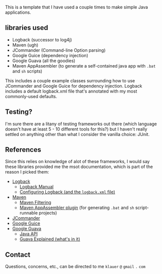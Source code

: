 This is a template that I have used a couple times to make simple Java applications.

libraries used
--------------

  * Logback (successor to log4j)
  * Maven (ugh)
  * JCommander (Command-line Option parsing)
  * Google Guice (dependency injection)
  * Google Guava (all the goodies)
  * Maven AppAssembler (to generate a self-contained java app with
    `.bat` and `sh` scripts)


This includes a couple example classes surrounding how to use JCommander and
Google Guice for dependency injection.  Logback includes a default logback.xml
file that's annotated with my most commonly-used defaults.


Testing?
--------
I'm sure there are a litany of testing frameworks out there (which language 
doesn't have at least 5 - 10 different tools for this?) but I haven't really 
settled on anything other than what I consider the vanilla choice: JUnit.

References
----------
Since this relies on knowledge of alot of these frameworks, I would say these libraries
provided me the msot documentation, which is part of the reason I picked them:

  - [Logback](http://logback.qos.ch/)
    - [Logback Manual](http://logback.qos.ch/manual/index.html)
	- [Configuring Logback (and the `logback.xml` file)](http://logback.qos.ch/manual/configuration.html)
  - [Maven](http://maven.apache.org)
	- [Maven Filtering](http://maven.apache.org/plugins/maven-resources-plugin/examples/filter.html)
	- [Maven AppAssembler plugin](http://mojo.codehaus.org/appassembler/appassembler-maven-plugin/) (for generating `.bat` and `sh` script-runnable projects)
  - [JCommander](http://jcommander.org)
  - [Google Guice](http://code.google.com/p/google-guice/wiki/GettingStarted)
  - [Google Guava](http://code.google.com/p/guava-libraries/)
	- [Java API](http://docs.guava-libraries.googlecode.com/git-history/v11.0.1/javadoc/index.html)
	- [Guava Explained (what's in it)](http://code.google.com/p/guava-libraries/wiki/GuavaExplained)

Contact
-------
Questions, concerns, etc., can be directed to me `klauer` `@` `gmail` `.` `com`